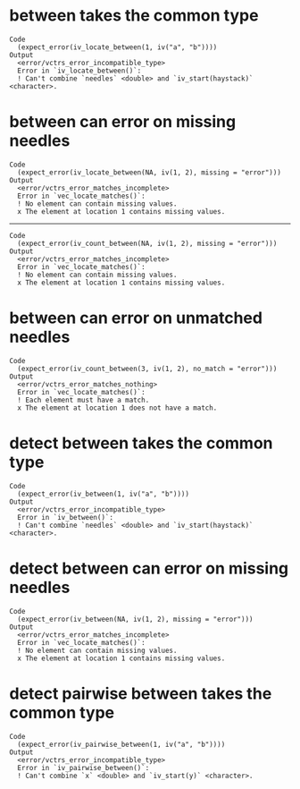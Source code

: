 # between takes the common type

    Code
      (expect_error(iv_locate_between(1, iv("a", "b"))))
    Output
      <error/vctrs_error_incompatible_type>
      Error in `iv_locate_between()`:
      ! Can't combine `needles` <double> and `iv_start(haystack)` <character>.

# between can error on missing needles

    Code
      (expect_error(iv_locate_between(NA, iv(1, 2), missing = "error")))
    Output
      <error/vctrs_error_matches_incomplete>
      Error in `vec_locate_matches()`:
      ! No element can contain missing values.
      x The element at location 1 contains missing values.

---

    Code
      (expect_error(iv_count_between(NA, iv(1, 2), missing = "error")))
    Output
      <error/vctrs_error_matches_incomplete>
      Error in `vec_locate_matches()`:
      ! No element can contain missing values.
      x The element at location 1 contains missing values.

# between can error on unmatched needles

    Code
      (expect_error(iv_count_between(3, iv(1, 2), no_match = "error")))
    Output
      <error/vctrs_error_matches_nothing>
      Error in `vec_locate_matches()`:
      ! Each element must have a match.
      x The element at location 1 does not have a match.

# detect between takes the common type

    Code
      (expect_error(iv_between(1, iv("a", "b"))))
    Output
      <error/vctrs_error_incompatible_type>
      Error in `iv_between()`:
      ! Can't combine `needles` <double> and `iv_start(haystack)` <character>.

# detect between can error on missing needles

    Code
      (expect_error(iv_between(NA, iv(1, 2), missing = "error")))
    Output
      <error/vctrs_error_matches_incomplete>
      Error in `vec_locate_matches()`:
      ! No element can contain missing values.
      x The element at location 1 contains missing values.

# detect pairwise between takes the common type

    Code
      (expect_error(iv_pairwise_between(1, iv("a", "b"))))
    Output
      <error/vctrs_error_incompatible_type>
      Error in `iv_pairwise_between()`:
      ! Can't combine `x` <double> and `iv_start(y)` <character>.

